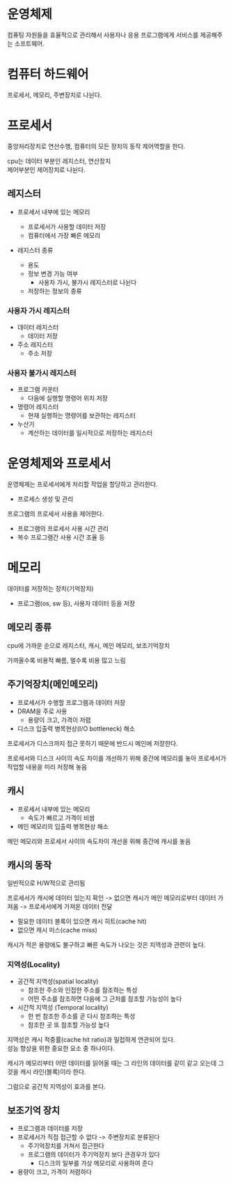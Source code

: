 # 운영체제
컴퓨팅 자원들을 효율적으로 관리해서 사용자나 응용 프로그램에게 서비스를 제공해주는 소프트웨어.


# 컴퓨터 하드웨어 
프로세서, 메모리, 주변장치로 나뉜다. 

# 프로세서 
중앙처리장치로 연산수행, 컴퓨터의 모든 장치의 동작 제어역할을 한다.

cpu는 데이터 부분인 레지스터, 연산장치  
제어부분인 제어장치로 나뉜다.

## 레지스터
* 프로세서 내부에 있는 메모리
    * 프로세서가 사용할 데이터 저장
    * 컴퓨터에서 가장 빠른 메모리

* 레지스터 종류
    * 용도 
    * 정보 변경 가능 여부 
        * 사용자 가시, 불가시 레지스터로 나뉜다
    * 저장하는 정보의 종류 


### 사용자 가시 레지스터 
* 데이터 레지스터 
    * 데이터 저장
* 주소 레지스터
    * 주소 저장

### 사용자 불가시 레지스터 
* 프로그램 카운터 
    * 다음에 실행할 명령어 위치 저장
* 명령어 레지스터
    * 현재 실행하는 명령어를 보관하는 레지스터
* 누산기 
    * 계산하는 데이터를 일시적으로 저장하는 레지스터


# 운영체제와 프로세서
운영체제는 프로세서에게 처리할 작업을 할당하고 관리한다. 

* 프로세스 생성 및 관리

프로그램의 프로세서 사용을 제어한다.

* 프로그램의 프로세서 사용 시간 관리
* 복수 프로그램간 사용 시간 조율 등


# 메모리 
데이터를 저장하는 장치(기억장치)

* 프로그램(os, sw 등), 사용자 데이터 등을 저장

## 메모리 종류
cpu에 가까운 순으로 레지스터, 캐시, 메인 메모리, 보조기억장치

가까울수록 비용적 빠름, 멀수록 비용 많고 느림


## 주기억장치(메인메모리)
* 프로세서가 수행할 프로그램과 데이터 저장
* DRAM을 주로 사용
    * 용량이 크고, 가격이 저렴
* 디스크 입출력 병목현상(I/O bottleneck) 해소

프로세서가 디스크까지 접근 못하기 때문에 반드시 메인에 저장한다.

프로세서와 디스크 사이의 속도 차이를 개선하기 위해 중간에 메모리를 놓아 프로세서가 작업할 내용을 미리 저장해 놓음

## 캐시
* 프로세서 내부에 있는 메모리
    * 속도가 빠르고 가격이 비쌈
* 메인 메모리의 입출력 병목현상 해소

메인 메모리와 프로세서 사이의 속도차이 개선을 위해 중간에 캐시를 놓음


## 캐시의 동작
일반적으로 H/W적으로 관리됨

프로세서가 캐시에 데이터 있는지 확인 -> 없으면 캐시가 메인 메모리로부터 데이터 가져옴 -> 프로세서에게 가져온 데이터 전달

* 필요한 데이터 블록이 있으면 캐시 히트(cache hit)
* 없으면 캐시 미스(cache miss) 

캐시가 적은 용량에도 불구하고 빠른 속도가 나오는 것은 지역성과 관련이 높다.

### 지역성(Locality)
* 공간적 지역성(spatial locality)
    * 참조한 주소와 인접한 주소를 참조하는 특성
    * 어떤 주소를 참조하면 다음에 그 근처를 참조할 가능성이 높다 
* 시간적 지역성 (Temporal locality)
    * 한 번 참조한 주소를 곧 다시 참조하는 특성
    * 참조한 곳 또 참조할 가능성 높다

지역성은 캐시 적중률(cache hit ratio)과 밀접하게 연관되어 있다.  
성능 향상을 위한 중요한 요소 중 하나이다.


캐시가 메모리부터 어떤 데이터를 읽어올 때는 그 라인의 데이터를 같이 같고 오는데 그것을 캐시 라인(블록)이라 한다.

그럼으로 공간적 지역성이 효과를 본다.


## 보조기억 장치
* 프로그램과 데이터를 저장
* 프로세서가 직접 접근할 수 없다 -> 주변장치로 분류된다
    * 주기억장치를 거쳐서 접근한다
    * 프로그램의 데이터가 주기억장치 보다 큰경우가 있다
        * 디스크의 일부를 가상 메모리로 사용하여 준다
* 용량이 크고, 가격이 저렴하다





